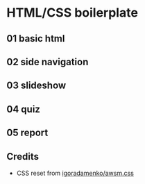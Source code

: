# HTML/CSS boilerplate

## 01 basic html

## 02 side navigation

## 03 slideshow

## 04 quiz

## 05 report

## Credits

- CSS reset from [igoradamenko/awsm.css](https://github.com/igoradamenko/awsm.css)